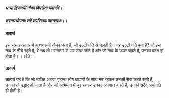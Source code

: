 ##### धन्या द्विजमयी नौका विपरीता भवार्णवे।
##### तरन्त्यधोगताः सर्वे उपरिस्थाः पतन्त्यधः।। 

#### भावार्थ

इस संसार-सागर में ब्राह्मणरूपी नौका धन्य है, जो उल्टी गति से चलती है। यह उल्टी गति क्या है? जो इस नाव के नीचे रहते हैं, वे सब तो भवसागर से पार उतर जाते हैं और जो नाव के ऊपर चढ़ते हैं, उनका पतन हो होता है। ।।13।।

#### तात्पर्य

तात्पर्य यह है कि जो व्यक्ति अथवा गृहस्थ लोग ब्राह्मणों के साथ नम्र रहकर उनकी सेवा करते रहते हैं, उनका तो उद्धार हो जाता है और जो अभिमान में चूर रहकर उनका अपमान करते हैं, उनकी सदैव अधोगति ही होती है।